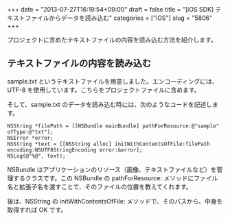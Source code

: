 +++
date = "2013-07-27T16:19:54+09:00"
draft = false
title = "[iOS SDK] テキストファイルからデータを読み込む"
categories = ["iOS"]
slug = "5806"
+++

プロジェクトに含めたテキストファイルの内容を読み込む方法を紹介します。

## テキストファイルの内容を読み込む

sample.txt というテキストファイルを用意しました。エンコーディングには、UTF-8 を使用しています。こちらをプロジェクトファイルに含めます。

そして、sample.txt のデータを読み込む時には、次のようなコードを記述します。

```
NSString *filePath = [[NSBundle mainBundle] pathForResource:@"sample" ofType:@"txt"];
NSError *error;
NSString *text = [[NSString alloc] initWithContentsOfFile:filePath encoding:NSUTF8StringEncoding error:&error];
NSLog(@"%@", text);
```

NSBundle はアプリケーションのリソース（画像、テキストファイルなど）を管理するクラスです。この NSBundle の pathForResource: メソッドにファイル名と拡張子名を渡すことで、そのファイルの位置を教えてくれます。

後は、NSString の initWithContentsOfFile: メソッドで、そのパスから、中身を取得すれば OK です。
